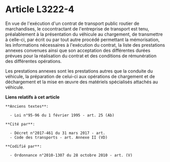 # Article L3222-4

En vue de l'exécution d'un contrat de transport public routier de marchandises, le cocontractant de l'entreprise de transport
est tenu, préalablement à la présentation du véhicule au chargement, de transmettre à celle-ci, par écrit ou par tout autre
procédé permettant la mémorisation, les informations nécessaires à l'exécution du contrat, la liste des prestations annexes
convenues ainsi que son acceptation des différentes durées prévues pour la réalisation du contrat et des conditions de
rémunération des différentes opérations.

Les prestations annexes sont les prestations autres que la conduite du véhicule, la préparation de celui-ci aux opérations de
chargement et de déchargement et la mise en œuvre des matériels spécialisés attachés au véhicule.

**Liens relatifs à cet article**

	**Anciens textes**:

	  - Loi n°95-96 du 1 février 1995 - art. 25 (Ab)

	**Cité par**:

	  - Décret n°2017-461 du 31 mars 2017 - art.
	  - Code des transports - art. Annexe II (VD)

	**Codifié par**:

	  - Ordonnance n°2010-1307 du 28 octobre 2010 - art. (V)
